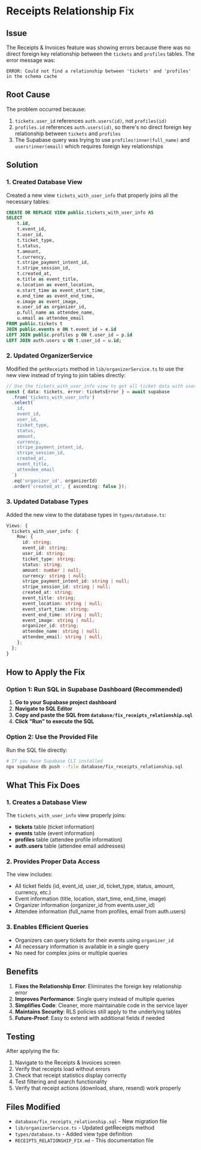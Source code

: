# Receipts Relationship Fix

## Issue
The Receipts & Invoices feature was showing errors because there was no direct foreign key relationship between the `tickets` and `profiles` tables. The error message was:

```
ERROR: Could not find a relationship between 'tickets' and 'profiles' in the schema cache
```

## Root Cause
The problem occurred because:
1. `tickets.user_id` references `auth.users(id)`, not `profiles(id)`
2. `profiles.id` references `auth.users(id)`, so there's no direct foreign key relationship between `tickets` and `profiles`
3. The Supabase query was trying to use `profiles!inner(full_name)` and `users!inner(email)` which requires foreign key relationships

## Solution

### 1. Created Database View
Created a new view `tickets_with_user_info` that properly joins all the necessary tables:

```sql
CREATE OR REPLACE VIEW public.tickets_with_user_info AS
SELECT 
    t.id,
    t.event_id,
    t.user_id,
    t.ticket_type,
    t.status,
    t.amount,
    t.currency,
    t.stripe_payment_intent_id,
    t.stripe_session_id,
    t.created_at,
    e.title as event_title,
    e.location as event_location,
    e.start_time as event_start_time,
    e.end_time as event_end_time,
    e.image as event_image,
    e.user_id as organizer_id,
    p.full_name as attendee_name,
    u.email as attendee_email
FROM public.tickets t
JOIN public.events e ON t.event_id = e.id
LEFT JOIN public.profiles p ON t.user_id = p.id
LEFT JOIN auth.users u ON t.user_id = u.id;
```

### 2. Updated OrganizerService
Modified the `getReceipts` method in `lib/organizerService.ts` to use the new view instead of trying to join tables directly:

```typescript
// Use the tickets_with_user_info view to get all ticket data with user information
const { data: tickets, error: ticketsError } = await supabase
  .from('tickets_with_user_info')
  .select(`
    id,
    event_id,
    user_id,
    ticket_type,
    status,
    amount,
    currency,
    stripe_payment_intent_id,
    stripe_session_id,
    created_at,
    event_title,
    attendee_email
  `)
  .eq('organizer_id', organizerId)
  .order('created_at', { ascending: false });
```

### 3. Updated Database Types
Added the new view to the database types in `types/database.ts`:

```typescript
Views: {
  tickets_with_user_info: {
    Row: {
      id: string;
      event_id: string;
      user_id: string;
      ticket_type: string;
      status: string;
      amount: number | null;
      currency: string | null;
      stripe_payment_intent_id: string | null;
      stripe_session_id: string | null;
      created_at: string;
      event_title: string;
      event_location: string | null;
      event_start_time: string;
      event_end_time: string | null;
      event_image: string | null;
      organizer_id: string;
      attendee_name: string | null;
      attendee_email: string | null;
    };
  };
}
```

## How to Apply the Fix

### Option 1: Run SQL in Supabase Dashboard (Recommended)

1. **Go to your Supabase project dashboard**
2. **Navigate to SQL Editor**
3. **Copy and paste the SQL from `database/fix_receipts_relationship.sql`**
4. **Click "Run" to execute the SQL**

### Option 2: Use the Provided File

Run the SQL file directly:
```bash
# If you have Supabase CLI installed
npx supabase db push --file database/fix_receipts_relationship.sql
```

## What This Fix Does

### 1. Creates a Database View
The `tickets_with_user_info` view properly joins:
- **tickets** table (ticket information)
- **events** table (event information)
- **profiles** table (attendee profile information)
- **auth.users** table (attendee email addresses)

### 2. Provides Proper Data Access
The view includes:
- All ticket fields (id, event_id, user_id, ticket_type, status, amount, currency, etc.)
- Event information (title, location, start_time, end_time, image)
- Organizer information (organizer_id from events.user_id)
- Attendee information (full_name from profiles, email from auth.users)

### 3. Enables Efficient Queries
- Organizers can query tickets for their events using `organizer_id`
- All necessary information is available in a single query
- No need for complex joins or multiple queries

## Benefits

1. **Fixes the Relationship Error**: Eliminates the foreign key relationship error
2. **Improves Performance**: Single query instead of multiple queries
3. **Simplifies Code**: Cleaner, more maintainable code in the service layer
4. **Maintains Security**: RLS policies still apply to the underlying tables
5. **Future-Proof**: Easy to extend with additional fields if needed

## Testing

After applying the fix:
1. Navigate to the Receipts & Invoices screen
2. Verify that receipts load without errors
3. Check that receipt statistics display correctly
4. Test filtering and search functionality
5. Verify that receipt actions (download, share, resend) work properly

## Files Modified

- `database/fix_receipts_relationship.sql` - New migration file
- `lib/organizerService.ts` - Updated getReceipts method
- `types/database.ts` - Added view type definition
- `RECEIPTS_RELATIONSHIP_FIX.md` - This documentation file 